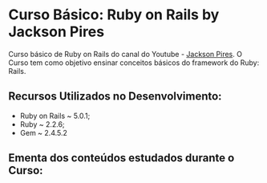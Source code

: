 # Curso Básico: Ruby on Rails by Jackson Pires

Curso básico de Ruby on Rails do canal do Youtube - [Jackson Pires](https://www.youtube.com/watch?v=ZHPondVB9RQ&list=PLe3LRfCs4go-mkvHRMSXEOG-HDbzesyaP).
O Curso tem como objetivo ensinar conceitos básicos do framework do Ruby: Rails.

## Recursos Utilizados no Desenvolvimento:

- Ruby on Rails ~ 5.0.1;
- Ruby ~ 2.2.6;
- Gem ~ 2.4.5.2

## Ementa dos conteúdos estudados durante o Curso:
